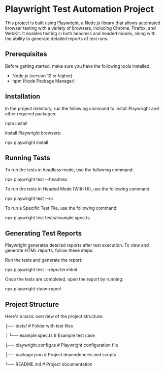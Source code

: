 # Playwright Test Automation Project

This project is built using [Playwright](https://playwright.dev/), a Node.js library that allows automated browser testing with a variety of browsers, including Chrome, Firefox, and WebKit. It enables testing in both headless and headed modes, along with the ability to generate detailed reports of test runs.

## Prerequisites

Before getting started, make sure you have the following tools installed:
- Node.js (version 12 or higher)
- npm (Node Package Manager)

## Installation

In the project directory, run the following command to install Playwright and other required packages:

npm install

Install Playwright browsers:

npx playwright install


## Running Tests

To run the tests in headless mode, use the following command:

npx playwright test --headless

To run the tests in Headed Mode (With UI), use the following command:

npx playwright test --ui

To run a Specific Test File, use the following command:

npx playwright test tests/example.spec.ts


## Generating Test Reports

Playwright generates detailed reports after test execution. To view and generate HTML reports, follow these steps:

Run the tests and generate the report:

npx playwright test --reporter=html

Once the tests are completed, open the report by running:

npx playwright show-report


## Project Structure

Here's a basic overview of the project structure:


├── tests/                  # Folder with test files

│   └── example.spec.ts      # Example test case

├── playwright.config.ts     # Playwright configuration file

├── package.json             # Project dependencies and scripts

└── README.md                # Project documentation






